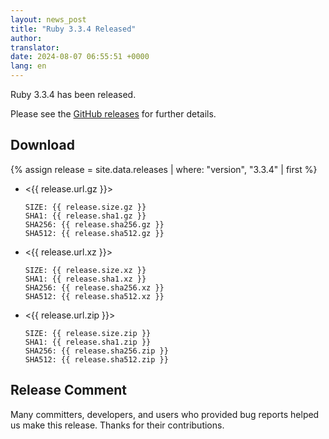 ```yaml
---
layout: news_post
title: "Ruby 3.3.4 Released"
author:
translator:
date: 2024-08-07 06:55:51 +0000
lang: en
---
```


Ruby 3.3.4 has been released.

Please see the [GitHub releases](https://github.com/ruby/ruby/releases/tag/v3_3_4) for further details.

## Download

{% assign release = site.data.releases | where: "version", "3.3.4" | first %}

* <{{ release.url.gz }}>

      SIZE: {{ release.size.gz }}
      SHA1: {{ release.sha1.gz }}
      SHA256: {{ release.sha256.gz }}
      SHA512: {{ release.sha512.gz }}

* <{{ release.url.xz }}>

      SIZE: {{ release.size.xz }}
      SHA1: {{ release.sha1.xz }}
      SHA256: {{ release.sha256.xz }}
      SHA512: {{ release.sha512.xz }}

* <{{ release.url.zip }}>

      SIZE: {{ release.size.zip }}
      SHA1: {{ release.sha1.zip }}
      SHA256: {{ release.sha256.zip }}
      SHA512: {{ release.sha512.zip }}

## Release Comment

Many committers, developers, and users who provided bug reports helped us make this release.
Thanks for their contributions.
